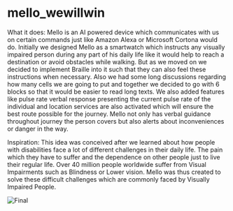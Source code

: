 # mello_wewillwin
What it does:
Mello is an AI powered device which communicates with us on certain commands just like Amazon Alexa or Microsoft Cortona would do. Initially we designed Mello as a smartwatch which instructs any visually impaired person during any part of his daily life like it would help to reach a destination or avoid obstacles while walking. But as we moved on we decided to implement Braille into it such that they can also feel these instructions when necessary. Also we had some long discussions regarding how many cells we are going to put and together we decided to go with 6 blocks so that it would be easier to read long texts. We also added features like pulse rate verbal response presenting the current pulse rate of the individual and location services are also activated which will ensure the best route possible for the journey. Mello not only has verbal guidance throughout journey the person covers but also alerts about inconveniences or danger in the way.

Inspiration:
This idea was conceived after we learned about how people with disabilities face a lot of different challenges in their daily life. The pain which they have to suffer and the dependence on other people just to live their regular life. Over 40 million people worldwide suffer from Visual Impairments such as Blindness or Lower vision. Mello was thus created to solve these difficult challenges which are commonly faced by Visually Impaired People.

![Final](https://user-images.githubusercontent.com/78899226/145706883-4afb8a44-37ff-4da1-9afe-bcbf8df8260b.png)

